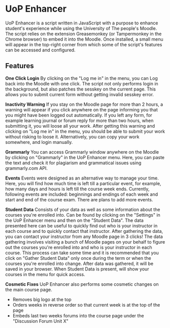 UoP Enhancer
==============
UoP Enhancer is a script written in JavaScript with a purpose to enhance student's experience while using the University of The people's Moodle. The script relies on the extension Greasemonkey (or Tampermonkey in the Chrome browser) to embed it into the Moodle. Once installed, a small menu will appear in the top-right corner from which some of the script's features can be accessed and configured.

Features
--------------
**One Click Login** By clicking on the "Log me in" in the menu, you can Log back into the Moodle with one click. The script not only performs login in the background, but also patches the sesskey on the current page. This allows you to submit current form without getting invalid sesskey error.

**Inactivity Warning** If you stay on the Moodle page for more than 2 hours, a warning will appear if you click anywhere on the page informing you that you might have been logged out automatically. If you left any form, for example learning journal or forum reply for more than two hours, when submitting it, you will loose all your work. After getting this warning and clicking on "Log me in" in the menu, you should be able to submit your work without risking to loose it. Alternatively, you can copy your work somewhere, and login manually.

**Grammarly** You can access Grammarly window anywhere on the Moodle by clicking on "Grammarly" in the UoP Enhancer menu. Here, you can paste the text and check it for plagiarism and grammatical issues using grammarly.com API.

**Events** Events were designed as an alternative way to manage your time. Here, you will find how much time is left till a particular event, for example, how many days and hours is left till the course week ends. Currently, following events are included: beginnings and endings of each week and start and end of the course exam. There are plans to add more events.

**Student Data** Consists of your data as well as some information about the courses you're enrolled into. Can be found by clicking on the "Settings" in the UoP Enhancer menu and then on the "Student Data". The data presented here can be useful to quickly find out who is your instructor in each course and to quickly contact that instructor. After gathering the data, you can contact your instructor from any Moodle page in 3 clicks!
The data gathering involves visiting a bunch of Moodle pages on your behalf to figure out the courses you're enrolled into and who is your instructor in each course. This process can take some time and it is recommended that you click on "Gather Student Data" only once during the term or when the courses you're enrolled into change. After data was gathered, it will be saved in your browser. When Student Data is present, will show your courses in the menu for quick access.

**Cosmetic Fixes** UoP Enhancer also performs some cosmetic changes on the main course page.
 - Removes big logo at the top
 - Orders weeks in reverse order so that current week is at the top of the page
 - Embeds last two weeks forums into the course page under the "Discussion Forum Unit X"

